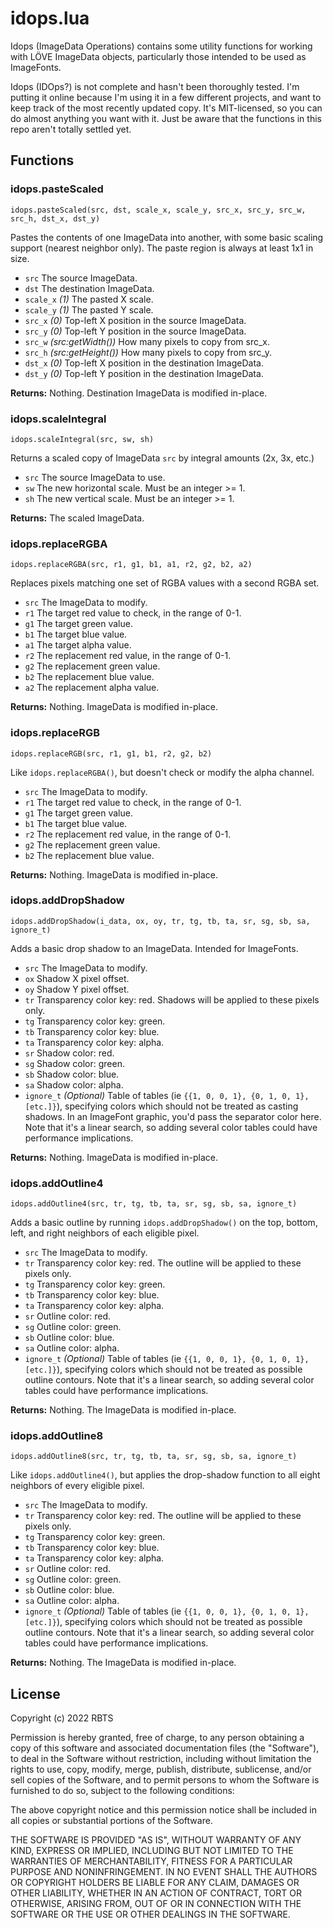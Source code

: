 # idops.lua

Idops (ImageData Operations) contains some utility functions for working with LÖVE ImageData objects, particularly those intended to be used as ImageFonts.

Idops (IDOps?) is not complete and hasn't been thoroughly tested. I'm putting it online because I'm using it in a few different projects, and want to keep track of the most recently updated copy. It's MIT-licensed, so you can do almost anything you want with it. Just be aware that the functions in this repo aren't totally settled yet.


## Functions

### idops.pasteScaled

`idops.pasteScaled(src, dst, scale_x, scale_y, src_x, src_y, src_w, src_h, dst_x, dst_y)`

Pastes the contents of one ImageData into another, with some basic scaling support (nearest neighbor only). The paste region is always at least 1x1 in size.

* `src` The source ImageData.
* `dst` The destination ImageData.
* `scale_x` *(1)* The pasted X scale.
* `scale_y` *(1)* The pasted Y scale.
* `src_x` *(0)* Top-left X position in the source ImageData.
* `src_y` *(0)* Top-left Y position in the source ImageData.
* `src_w` *(src:getWidth())* How many pixels to copy from src_x.
* `src_h` *(src:getHeight())* How many pixels to copy from src_y.
* `dst_x` *(0)* Top-left X position in the destination ImageData.
* `dst_y` *(0)* Top-left Y position in the destination ImageData.

**Returns:** Nothing. Destination ImageData is modified in-place.


### idops.scaleIntegral

`idops.scaleIntegral(src, sw, sh)`

Returns a scaled copy of ImageData `src` by integral amounts (2x, 3x, etc.)

* `src` The source ImageData to use.
* `sw` The new horizontal scale. Must be an integer >= 1.
* `sh` The new vertical scale. Must be an integer >= 1.

**Returns:** The scaled ImageData.


### idops.replaceRGBA

`idops.replaceRGBA(src, r1, g1, b1, a1, r2, g2, b2, a2)`

Replaces pixels matching one set of RGBA values with a second RGBA set.

* `src` The ImageData to modify.
* `r1` The target red value to check, in the range of 0-1.
* `g1` The target green value.
* `b1` The target blue value.
* `a1` The target alpha value.
* `r2` The replacement red value, in the range of 0-1.
* `g2` The replacement green value.
* `b2` The replacement blue value.
* `a2` The replacement alpha value.

**Returns:** Nothing. ImageData is modified in-place.


### idops.replaceRGB

`idops.replaceRGB(src, r1, g1, b1, r2, g2, b2)`

Like `idops.replaceRGBA()`, but doesn't check or modify the alpha channel.

* `src` The ImageData to modify.
* `r1` The target red value to check, in the range of 0-1.
* `g1` The target green value.
* `b1` The target blue value.
* `r2` The replacement red value, in the range of 0-1.
* `g2` The replacement green value.
* `b2` The replacement blue value.

**Returns:** Nothing. ImageData is modified in-place.


### idops.addDropShadow

`idops.addDropShadow(i_data, ox, oy, tr, tg, tb, ta, sr, sg, sb, sa, ignore_t)`

Adds a basic drop shadow to an ImageData. Intended for ImageFonts.

* `src` The ImageData to modify.
* `ox` Shadow X pixel offset.
* `oy` Shadow Y pixel offset.
* `tr` Transparency color key: red. Shadows will be applied to these pixels only.
* `tg` Transparency color key: green.
* `tb` Transparency color key: blue.
* `ta` Transparency color key: alpha.
* `sr` Shadow color: red.
* `sg` Shadow color: green.
* `sb` Shadow color: blue.
* `sa` Shadow color: alpha.
* `ignore_t` *(Optional)* Table of tables (ie `{{1, 0, 0, 1}, {0, 1, 0, 1}, [etc.]}`), specifying colors which should not be treated as casting shadows. In an ImageFont graphic, you'd pass the separator color here. Note that it's a linear search, so adding several color tables could have performance implications.

**Returns:** Nothing. ImageData is modified in-place.


### idops.addOutline4

`idops.addOutline4(src, tr, tg, tb, ta, sr, sg, sb, sa, ignore_t)`

Adds a basic outline by running `idops.addDropShadow()` on the top, bottom, left, and right neighbors of each eligible pixel.

* `src` The ImageData to modify.
* `tr` Transparency color key: red. The outline will be applied to these pixels only.
* `tg` Transparency color key: green.
* `tb` Transparency color key: blue.
* `ta` Transparency color key: alpha.
* `sr` Outline color: red.
* `sg` Outline color: green.
* `sb` Outline color: blue.
* `sa` Outline color: alpha.
* `ignore_t` *(Optional)* Table of tables (ie `{{1, 0, 0, 1}, {0, 1, 0, 1}, [etc.]}`), specifying colors which should not be treated as possible outline contours. Note that it's a linear search, so adding several color tables could have performance implications.

**Returns:** Nothing. The ImageData is modified in-place.


### idops.addOutline8

`idops.addOutline8(src, tr, tg, tb, ta, sr, sg, sb, sa, ignore_t)`

Like `idops.addOutline4()`, but applies the drop-shadow function to all eight neighbors of every eligible pixel.

* `src` The ImageData to modify.
* `tr` Transparency color key: red. The outline will be applied to these pixels only.
* `tg` Transparency color key: green.
* `tb` Transparency color key: blue.
* `ta` Transparency color key: alpha.
* `sr` Outline color: red.
* `sg` Outline color: green.
* `sb` Outline color: blue.
* `sa` Outline color: alpha.
* `ignore_t` *(Optional)* Table of tables (ie `{{1, 0, 0, 1}, {0, 1, 0, 1}, [etc.]}`), specifying colors which should not be treated as possible outline contours. Note that it's a linear search, so adding several color tables could have performance implications.

**Returns:** Nothing. The ImageData is modified in-place.


## License

Copyright (c) 2022 RBTS

Permission is hereby granted, free of charge, to any person obtaining a copy
of this software and associated documentation files (the "Software"), to deal
in the Software without restriction, including without limitation the rights
to use, copy, modify, merge, publish, distribute, sublicense, and/or sell
copies of the Software, and to permit persons to whom the Software is
furnished to do so, subject to the following conditions:

The above copyright notice and this permission notice shall be included in all
copies or substantial portions of the Software.

THE SOFTWARE IS PROVIDED "AS IS", WITHOUT WARRANTY OF ANY KIND, EXPRESS OR
IMPLIED, INCLUDING BUT NOT LIMITED TO THE WARRANTIES OF MERCHANTABILITY,
FITNESS FOR A PARTICULAR PURPOSE AND NONINFRINGEMENT. IN NO EVENT SHALL THE
AUTHORS OR COPYRIGHT HOLDERS BE LIABLE FOR ANY CLAIM, DAMAGES OR OTHER
LIABILITY, WHETHER IN AN ACTION OF CONTRACT, TORT OR OTHERWISE, ARISING FROM,
OUT OF OR IN CONNECTION WITH THE SOFTWARE OR THE USE OR OTHER DEALINGS IN THE
SOFTWARE.


